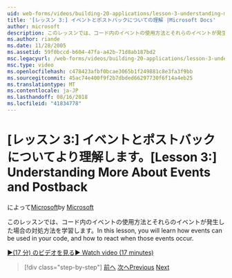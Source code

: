 ```yaml
---
uid: web-forms/videos/building-20-applications/lesson-3-understanding-more-about-events-and-postback
title: '[レッスン 3:] イベントとポストバックについての理解 |Microsoft Docs'
author: microsoft
description: このレッスンでは、コード内のイベントの使用方法とそれらのイベントが発生した場合の対処方法を学習します。
ms.author: riande
ms.date: 11/28/2005
ms.assetid: 59f0bccd-b604-47fa-a42b-71d8ab187bd2
msc.legacyurl: /web-forms/videos/building-20-applications/lesson-3-understanding-more-about-events-and-postback
msc.type: video
ms.openlocfilehash: c478423afbf0bcae3065b1f249881c8e3fa3f9bb
ms.sourcegitcommit: 45ac74e400f9f2b7dbded66297730f6f14a4eb25
ms.translationtype: MT
ms.contentlocale: ja-JP
ms.lasthandoff: 08/16/2018
ms.locfileid: "41834778"
---
```

<a name="lesson-3--understanding-more-about-events-and-postback"></a><span data-ttu-id="2c809-103">[レッスン 3:] イベントとポストバックについてより理解します。</span><span class="sxs-lookup"><span data-stu-id="2c809-103">[Lesson 3:]  Understanding More About Events and Postback</span></span>
====================
<span data-ttu-id="2c809-104">によって[Microsoft](https://github.com/microsoft)</span><span class="sxs-lookup"><span data-stu-id="2c809-104">by [Microsoft](https://github.com/microsoft)</span></span>

<span data-ttu-id="2c809-105">このレッスンでは、コード内のイベントの使用方法とそれらのイベントが発生した場合の対処方法を学習します。</span><span class="sxs-lookup"><span data-stu-id="2c809-105">In this lesson, you will learn how events can be used in your code, and how to react when those events occur.</span></span>

[<span data-ttu-id="2c809-106">&#9654;(17 分) のビデオを見る</span><span class="sxs-lookup"><span data-stu-id="2c809-106">&#9654; Watch video (17 minutes)</span></span>](https://channel9.msdn.com/Blogs/ASP-NET-Site-Videos/lesson-3-understanding-more-about-events-and-postback)

> [!div class="step-by-step"]
> <span data-ttu-id="2c809-107">[前へ](lesson-2-creating-a-web-forms-user-interface.md)
> [次へ](lesson-4-understanding-web-application-state.md)</span><span class="sxs-lookup"><span data-stu-id="2c809-107">[Previous](lesson-2-creating-a-web-forms-user-interface.md)
[Next](lesson-4-understanding-web-application-state.md)</span></span>
